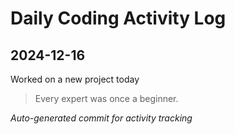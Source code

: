 # Daily Coding Activity Log

## 2024-12-16

Worked on a new project today

> Every expert was once a beginner.

*Auto-generated commit for activity tracking*
